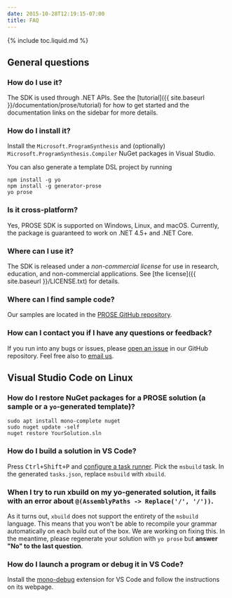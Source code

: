 ```yaml
---
date: 2015-10-28T12:19:15-07:00
title: FAQ
---
```

{% include toc.liquid.md %}

## General questions

### How do I use it?

The SDK is used through .NET APIs.
See the [tutorial]({{ site.baseurl }}/documentation/prose/tutorial) for how to get
started and the documentation links on the sidebar for more details.


### How do I install it?

Install the `Microsoft.ProgramSynthesis` and (optionally) `Microsoft.ProgramSynthesis.Compiler` NuGet packages in Visual Studio.

You can also generate a template DSL project by running

``` terminal
npm install -g yo
npm install -g generator-prose
yo prose
```

### Is it cross-platform?
Yes, PROSE SDK is supported on Windows, Linux, and macOS.
Currently, the package is guaranteed to work on .NET 4.5+ and .NET Core.

### Where can I use it?

The SDK is released under a _non-commercial license_ for use in
research, education, and non-commercial applications. See
[the license]({{ site.baseurl }}/LICENSE.txt)
for details.


### Where can I find sample code?

Our samples are located in the [PROSE GitHub repository](https://github.com/microsoft/prose).

### How can I contact you if I have any questions or feedback?

If you run into any bugs or issues, please [open an issue](https://github.com/microsoft/prose/issues) in our GitHub repository.
Feel free also to [email us](mailto:prose-contact@microsoft.com).

## Visual Studio Code on Linux

### How do I restore NuGet packages for a PROSE solution (a sample or a `yo`-generated template)?

``` terminal
sudo apt install mono-complete nuget
sudo nuget update -self
nuget restore YourSolution.sln
```

### How do I build a solution in VS Code?

Press <kbd>Ctrl+Shift+P</kbd> and [configure a task runner](https://code.visualstudio.com/docs/editor/tasks). Pick the `msbuild` task. In the generated `tasks.json`, replace `msbuild` with `xbuild`.

### When I try to run xbuild on my yo-generated solution, it fails with an error about `@(AssemblyPaths -> Replace('/', '/'))`.

As it turns out, `xbuild` does not support the entirety of the `msbuild` language. This means that you won't be able to recompile your grammar automatically on each build out of the box. We are working on fixing this. In the meantime, please regenerate your solution with `yo prose` but **answer "No" to the last question**.

### How do I launch a program or debug it in VS Code?

Install the [mono-debug](https://marketplace.visualstudio.com/items?itemName=ms-vscode.mono-debug) extension for VS Code and follow the instructions on its webpage.

